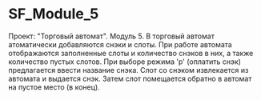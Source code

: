 # SF_Module_5
Проект: "Торговый автомат". Модуль 5.
В торговый автомат атоматически добавляются снэки и слоты.
При работе автомата отображаются заполненные слоты и количество снэков в них,
а также количество пустых слотов.
При выборе режима 'p' (оплатить снэк) предлагается ввести название снэка.
Слот со снэком извлекается из автомата и выдается снэк.
Затем слот помещается обратно в автомат на пустое место (в конец).
